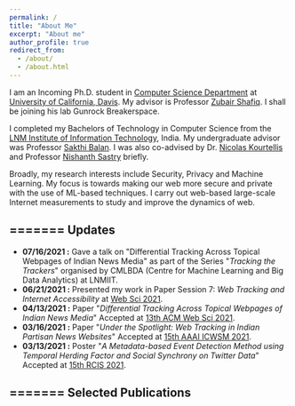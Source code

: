 ```yaml
---
permalink: /
title: "About Me"
excerpt: "About me"
author_profile: true
redirect_from: 
  - /about/
  - /about.html
---
```


I am an Incoming Ph.D. student in [Computer Science Department](https://cs.ucdavis.edu/) at [University of California, Davis](https://www.ucdavis.edu/). My advisor is Professor [Zubair Shafiq](https://web.cs.ucdavis.edu/~zubair/). I shall be joining his lab Gunrock Breakerspace. 

I completed my Bachelors of Technology in Computer Science from the [LNM Institute of Information Technology](https://www.lnmiit.ac.in/), India. My undergraduate advisor was Professor [Sakthi Balan](http://sakthibalan.in/). I was also co-advised by Dr. [Nicolas Kourtellis](https://www.concordia-h2020.eu/nicolas-kourtellis/) and Professor [Nishanth Sastry](https://www.surrey.ac.uk/people/nishanth-sastry) briefly.

Broadly, my research interests include Security, Privacy and Machine Learning. My focus is towards making our web more secure and private with the use of ML-based techniques. I carry out web-based large-scale Internet measurements to study and improve the dynamics of web.

=======
Updates
------
* **07/16/2021 :** Gave a talk on "Differential Tracking Across Topical Webpages of Indian News Media" as part of the Series "_Tracking the Trackers_" organised by CMLBDA (Centre for Machine Learning and Big Data Analytics) at LNMIIT.
* **06/21/2021 :** Presented my work in Paper Session 7: _Web Tracking and Internet Accessibility_ at <ins>Web Sci 2021</ins>.
* **04/13/2021 :** Paper "_Differential Tracking Across Topical Webpages of Indian News Media_" Accepted at <ins>13th ACM Web Sci 2021</ins>.
* **03/16/2021 :** Paper "_Under the Spotlight: Web Tracking in Indian Partisan News Websites_" Accepted at <ins>15th AAAI ICWSM 2021</ins>.
* **03/13/2021 :** Poster "_A Metadata-based Event Detection Method using Temporal Herding Factor and Social Synchrony on Twitter Data_" Accepted at <ins>15th RCIS 2021</ins>.

=======
Selected Publications
------

